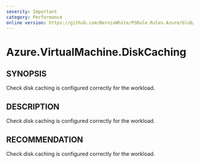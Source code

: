 ```yaml
---
severity: Important
category: Performance
online version: https://github.com/BernieWhite/PSRule.Rules.Azure/blob/master/docs/rules/en-US/Azure.VirtualMachine.DiskCaching.md
---
```


# Azure.VirtualMachine.DiskCaching

## SYNOPSIS

Check disk caching is configured correctly for the workload.

## DESCRIPTION

Check disk caching is configured correctly for the workload.

## RECOMMENDATION

Check disk caching is configured correctly for the workload.
